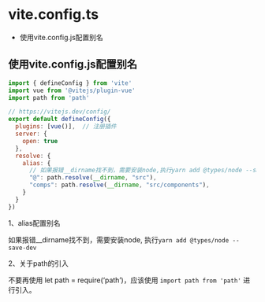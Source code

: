# vite.config.ts

* 使用vite.config.js配置别名







## 使用vite.config.js配置别名

```js
import { defineConfig } from 'vite'
import vue from '@vitejs/plugin-vue'
import path from 'path'

// https://vitejs.dev/config/
export default defineConfig({
  plugins: [vue()],  // 注册插件
  server: {
    open: true
  },
  resolve: {
    alias: {
      // 如果报错__dirname找不到，需要安装node,执行yarn add @types/node --save-dev
      "@": path.resolve(__dirname, "src"),
      "comps": path.resolve(__dirname, "src/components"),
    }
  }
})
```

1、alias配置别名

如果报错__dirname找不到，需要安装node,
执行`yarn add @types/node --save-dev`

2、关于path的引入

不要再使用 let path = require(‘path’)，应该使用 `import path from 'path'` 进行引入。